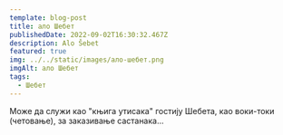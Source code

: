 ```yaml
---
template: blog-post
title: ало Шебет
publishedDate: 2022-09-02T16:30:32.467Z
description: Alo Šebet
featured: true
img: ../../static/images/ало-шебет.png
imgAlt: ало Шебет
tags:
  - Шебет
---
```

Може да служи као "књига утисака" гостију Шебета, као воки-токи (четовање), за заказивање састанака...